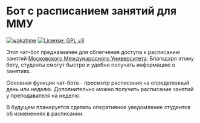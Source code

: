 # Бот с расписанием занятий для ММУ

[![wakatime](https://wakatime.com/badge/user/360e41e0-11a1-4fe9-89ba-ddfb3a19fedb/project/a3b68864-793d-4cf9-a8dd-2f5e12b1a1a4.svg)](https://wakatime.com/badge/user/360e41e0-11a1-4fe9-89ba-ddfb3a19fedb/project/a3b68864-793d-4cf9-a8dd-2f5e12b1a1a4) [![License: GPL v3](https://img.shields.io/badge/License-GPLv3-blue.svg)](https://www.gnu.org/licenses/gpl-3.0)

Этот чат-бот предназначен для облегчения доступа к расписанию занятий [Московского Международного Университета](https://mi.university). Благодаря этому боту, студенты смогут быстро и удобно получать информацию о занятиях.

Основная функция чат-бота - просмотр расписания на определенный день или неделю. Дополнительно можно получить расписание занятий у преподавателя на неделю.

В будущем планируется сделать оперативное уведомление студентов об изменениях в расписании. 
